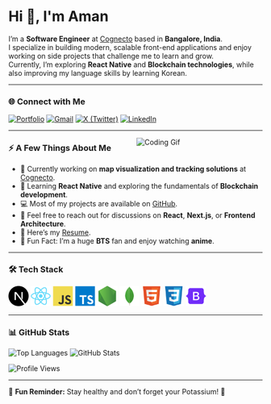 # Hi 👋, I'm Aman

I’m a **Software Engineer** at [Cognecto](https://www.cognecto.com/) based in **Bangalore, India**.  
I specialize in building modern, scalable front-end applications and enjoy working on side projects that challenge me to learn and grow.  
Currently, I’m exploring **React Native** and **Blockchain technologies**, while also improving my language skills by learning Korean.

---

### 🌐 **Connect with Me**
[![Portfolio](https://img.shields.io/badge/Portfolio-FF5733?style=for-the-badge)](https://amanprakash.vercel.app)
[![Gmail](https://img.shields.io/badge/Gmail-D14836?style=for-the-badge&logo=gmail&logoColor=white)](mailto:amanprakash2611@gmail.com)
[![X (Twitter)](https://img.shields.io/badge/-X-%23000000.svg?style=for-the-badge&logo=X&logoColor=white)](https://x.com/Aman_jsx)
[![LinkedIn](https://img.shields.io/badge/LinkedIn-%230077B5.svg?style=for-the-badge&logo=linkedin&logoColor=white)](https://www.linkedin.com/in/amanprakash2611/)

---

<img align="right" src="https://media1.giphy.com/media/13HgwGsXF0aiGY/giphy.gif" width="250" alt="Coding Gif" />

### ⚡ A Few Things About Me
- 🔭 Currently working on **map visualization and tracking solutions** at [Cognecto](https://www.cognecto.com/).
- 🧠 Learning **React Native** and exploring the fundamentals of **Blockchain development**.
- 💻 Most of my projects are available on [GitHub](https://github.com/aman2611).
- 💬 Feel free to reach out for discussions on **React**, **Next.js**, or **Frontend Architecture**.
- 📄 Here’s my [Resume](https://drive.google.com/file/d/1KdTPIUze3o2v-ndeWWzXAyXAC4hCamzW/view?usp=sharing).
- 🎯 Fun Fact: I’m a huge **BTS** fan and enjoy watching **anime**.

---

### 🛠 **Tech Stack**
<p>
  <img src="https://raw.githubusercontent.com/devicons/devicon/master/icons/nextjs/nextjs-plain.svg" alt="Next.js" width="40" height="40"/>
  <img src="https://raw.githubusercontent.com/devicons/devicon/master/icons/react/react-original.svg" alt="React" width="40" height="40"/>
  <img src="https://raw.githubusercontent.com/devicons/devicon/master/icons/javascript/javascript-original.svg" alt="JavaScript" width="40" height="40"/>
  <img src="https://raw.githubusercontent.com/devicons/devicon/master/icons/typescript/typescript-original.svg" alt="TypeScript" width="40" height="40"/>
  <img src="https://raw.githubusercontent.com/devicons/devicon/master/icons/nodejs/nodejs-original.svg" alt="Node.js" width="40" height="40"/>
  <img src="https://raw.githubusercontent.com/devicons/devicon/master/icons/mongodb/mongodb-original.svg" alt="MongoDB" width="40" height="40"/>
  <img src="https://raw.githubusercontent.com/devicons/devicon/master/icons/html5/html5-original.svg" alt="HTML5" width="40" height="40"/>
  <img src="https://raw.githubusercontent.com/devicons/devicon/master/icons/css3/css3-original.svg" alt="CSS3" width="40" height="40"/>
  <img src="https://raw.githubusercontent.com/devicons/devicon/master/icons/bootstrap/bootstrap-plain.svg" alt="Bootstrap" width="40" height="40"/>
</p>

---

### 📊 **GitHub Stats**
<p>
  <img src="https://github-readme-stats.vercel.app/api/top-langs?username=aman2611&show_icons=true&locale=en&layout=compact" alt="Top Languages" height="165"/>
  <img src="https://github-readme-stats.vercel.app/api?username=aman2611&show_icons=true&locale=en" alt="GitHub Stats" height="165"/>
</p>

![Profile Views](https://komarev.com/ghpvc/?username=aman2611&label=Profile%20views&color=0e75b6&style=flat)

---

🍌 **Fun Reminder:** Stay healthy and don’t forget your Potassium! 🍌
